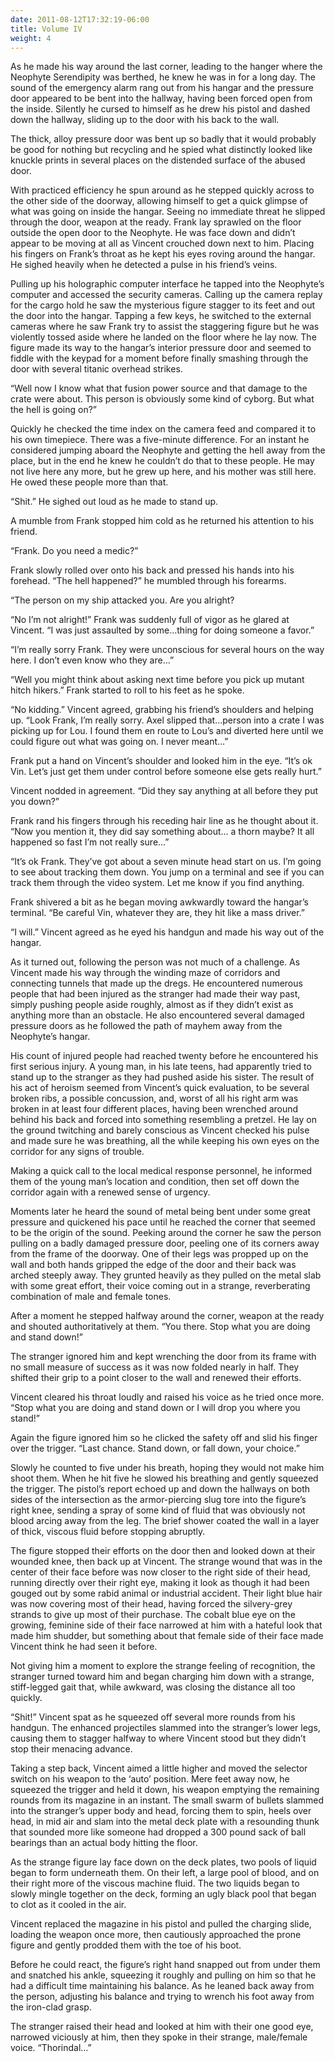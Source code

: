 ```yaml
---
date: 2011-08-12T17:32:19-06:00
title: Volume IV
weight: 4
---
```


As he made his way around the last corner, leading to the hanger where the
Neophyte Serendipity was berthed, he knew he was in for a long day. The sound of
the emergency alarm rang out from his hangar and the pressure door appeared to
be bent into the hallway, having been forced open from the inside. Silently he
cursed to himself as he drew his pistol and dashed down the hallway, sliding up
to the door with his back to the wall.

The thick, alloy pressure door was bent up so badly that it would probably be
good for nothing but recycling and he spied what distinctly looked like knuckle
prints in several places on the distended surface of the abused door.

With practiced efficiency he spun around as he stepped quickly across to the
other side of the doorway, allowing himself to get a quick glimpse of what was
going on inside the hangar. Seeing no immediate threat he slipped through the
door, weapon at the ready. Frank lay sprawled on the floor outside the open door
to the Neophyte. He was face down and didn’t appear to be moving at all as
Vincent crouched down next to him. Placing his fingers on Frank’s throat as he
kept his eyes roving around the hangar. He sighed heavily when he detected a
pulse in his friend’s veins.

Pulling up his holographic computer interface he tapped into the Neophyte’s
computer and accessed the security cameras. Calling up the camera replay for the
cargo hold he saw the mysterious figure stagger to its feet and out the door
into the hangar. Tapping a few keys, he switched to the external cameras where
he saw Frank try to assist the staggering figure but he was violently tossed
aside where he landed on the floor where he lay now. The figure made its way to
the hangar’s interior pressure door and seemed to fiddle with the keypad for a
moment before finally smashing through the door with several titanic overhead
strikes.

“Well now I know what that fusion power source and that damage to the crate were
about. This person is obviously some kind of cyborg. But what the hell is going
on?”

Quickly he checked the time index on the camera feed and compared it to his own
timepiece. There was a five-minute difference. For an instant he considered
jumping aboard the Neophyte and getting the hell away from the place, but in the
end he knew he couldn’t do that to these people. He may not live here any more,
but he grew up here, and his mother was still here. He owed these people more
than that.

“Shit.” He sighed out loud as he made to stand up.

A mumble from Frank stopped him cold as he returned his attention to his friend.

“Frank. Do you need a medic?”

Frank slowly rolled over onto his back and pressed his hands into his forehead.
“The hell happened?” he mumbled through his forearms.

“The person on my ship attacked you. Are you alright?

“No I’m not alright!” Frank was suddenly full of vigor as he glared at Vincent.
“I was just assaulted by some…thing for doing someone a favor.”

“I’m really sorry Frank. They were unconscious for several hours on the way
here. I don’t even know who they are…”

“Well you might think about asking next time before you pick up mutant hitch
hikers.” Frank started to roll to his feet as he spoke.

“No kidding.” Vincent agreed, grabbing his friend’s shoulders and helping up.
“Look Frank, I’m really sorry. Axel slipped that…person into a crate I was
picking up for Lou. I found them en route to Lou’s and diverted here until we
could figure out what was going on. I never meant…”

Frank put a hand on Vincent’s shoulder and looked him in the eye. “It’s ok Vin.
Let’s just get them under control before someone else gets really hurt.”

Vincent nodded in agreement. “Did they say anything at all before they put you
down?”

Frank rand his fingers through his receding hair line as he thought about it.
“Now you mention it, they did say something about… a thorn maybe? It all
happened so fast I’m not really sure…”

“It’s ok Frank. They’ve got about a seven minute head start on us. I’m going to
see about tracking them down. You jump on a terminal and see if you can track
them through the video system. Let me know if you find anything.

Frank shivered a bit as he began moving awkwardly toward the hangar’s terminal.
“Be careful Vin, whatever they are, they hit like a mass driver.”

“I will.” Vincent agreed as he eyed his handgun and made his way out of the
hangar.

As it turned out, following the person was not much of a challenge. As Vincent
made his way through the winding maze of corridors and connecting tunnels that
made up the dregs. He encountered numerous people that had been injured as the
stranger had made their way past, simply pushing people aside roughly, almost as
if they didn’t exist as anything more than an obstacle. He also encountered
several damaged pressure doors as he followed the path of mayhem away from the
Neophyte’s hangar.

His count of injured people had reached twenty before he encountered his first
serious injury. A young man, in his late teens, had apparently tried to stand up
to the stranger as they had pushed aside his sister. The result of his act of
heroism seemed from Vincent’s quick evaluation, to be several broken ribs, a
possible concussion, and, worst of all his right arm was broken in at least four
different places, having been wrenched around behind his back and forced into
something resembling a pretzel. He lay on the ground twitching and barely
conscious as Vincent checked his pulse and made sure he was breathing, all the
while keeping his own eyes on the corridor for any signs of trouble.

Making a quick call to the local medical response personnel, he informed them of
the young man’s location and condition, then set off down the corridor again
with a renewed sense of urgency.

Moments later he heard the sound of metal being bent under some great pressure
and quickened his pace until he reached the corner that seemed to be the origin
of the sound. Peeking around the corner he saw the person pulling on a badly
damaged pressure door, peeling one of its corners away from the frame of the
doorway. One of their legs was propped up on the wall and both hands gripped the
edge of the door and their back was arched steeply away. They grunted heavily as
they pulled on the metal slab with some great effort, their voice coming out in
a strange, reverberating combination of male and female tones.

After a moment he stepped halfway around the corner, weapon at the ready and
shouted authoritatively at them. “You there. Stop what you are doing and stand
down!”

The stranger ignored him and kept wrenching the door from its frame with no
small measure of success as it was now folded nearly in half. They shifted their
grip to a point closer to the wall and renewed their efforts.

Vincent cleared his throat loudly and raised his voice as he tried once more.
“Stop what you are doing and stand down or I will drop you where you stand!”

Again the figure ignored him so he clicked the safety off and slid his finger
over the trigger. “Last chance. Stand down, or fall down, your choice.”

Slowly he counted to five under his breath, hoping they would not make him shoot
them. When he hit five he slowed his breathing and gently squeezed the trigger.
The pistol’s report echoed up and down the hallways on both sides of the
intersection as the armor-piercing slug tore into the figure’s right knee,
sending a spray of some kind of fluid that was obviously not blood arcing away
from the leg. The brief shower coated the wall in a layer of thick, viscous
fluid before stopping abruptly.

The figure stopped their efforts on the door then and looked down at their
wounded knee, then back up at Vincent. The strange wound that was in the center
of their face before was now closer to the right side of their head, running
directly over their right eye, making it look as though it had been gouged out
by some rabid animal or industrial accident. Their light blue hair was now
covering most of their head, having forced the silvery-grey strands to give up
most of their purchase. The cobalt blue eye on the growing, feminine side of
their face narrowed at him with a hateful look that made him shudder, but
something about that female side of their face made Vincent think he had seen it
before.

Not giving him a moment to explore the strange feeling of recognition, the
stranger turned toward him and began charging him down with a strange,
stiff-legged gait that, while awkward, was closing the distance all too quickly.

“Shit!” Vincent spat as he squeezed off several more rounds from his handgun.
The enhanced projectiles slammed into the stranger’s lower legs, causing them to
stagger halfway to where Vincent stood but they didn’t stop their menacing
advance.

Taking a step back, Vincent aimed a little higher and moved the selector switch
on his weapon to the ‘auto’ position. Mere feet away now, he squeezed the
trigger and held it down, his weapon emptying the remaining rounds from its
magazine in an instant. The small swarm of bullets slammed into the stranger’s
upper body and head, forcing them to spin, heels over head, in mid air and slam
into the metal deck plate with a resounding thunk that sounded more like someone
had dropped a 300 pound sack of ball bearings than an actual body hitting the
floor.

As the strange figure lay face down on the deck plates, two pools of liquid
began to form underneath them. On their left, a large pool of blood, and on
their right more of the viscous machine fluid. The two liquids began to slowly
mingle together on the deck, forming an ugly black pool that began to clot as it
cooled in the air.

Vincent replaced the magazine in his pistol and pulled the charging slide,
loading the weapon once more, then cautiously approached the prone figure and
gently prodded them with the toe of his boot.

Before he could react, the figure’s right hand snapped out from under them and
snatched his ankle, squeezing it roughly and pulling on him so that he had a
difficult time maintaining his balance. As he leaned back away from the person,
adjusting his balance and trying to wrench his foot away from the iron-clad
grasp.

The stranger raised their head and looked at him with their one good eye,
narrowed viciously at him, then they spoke in their strange, male/female voice.
“Thorindal…”
